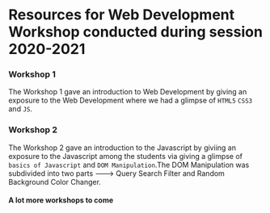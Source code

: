 # Resources for Web Development Workshop conducted during session 2020-2021

### Workshop 1

The Workshop 1 gave an introduction to Web Development by giving an exposure to the Web Development where we had a glimpse of `HTML5` `CSS3` and `JS`. 

### Workshop 2
The Workshop 2 gave an introduction to the Javascript by giviing an exposure to the Javascript among the students via giving a glimpse of `basics of Javascript` and `DOM Manipulation`.The DOM Manipulation was subdivided into two parts ---> Query Search Filter and Random Background Color Changer.


#### A lot more workshops to come